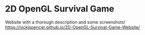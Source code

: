 # 2D OpenGL Survival Game

Website with a thorough description and some screenshots!
https://nickjspencer.github.io/2D-OpenGL-Survival-Game-Website/
